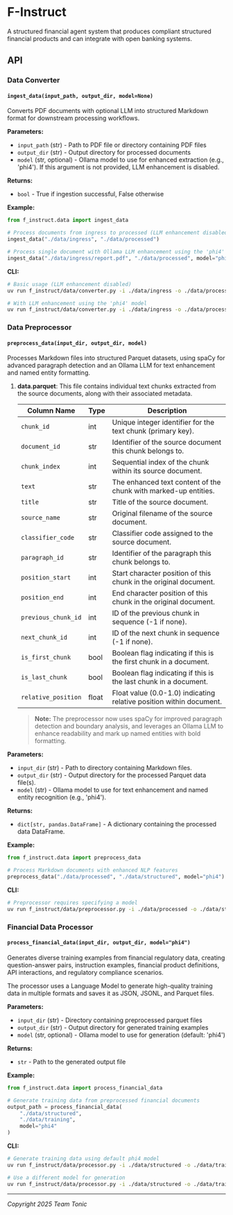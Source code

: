 # F-Instruct

A structured financial agent system that produces compliant structured financial products and can integrate with open banking systems.

## API

### Data Converter

#### `ingest_data(input_path, output_dir, model=None)`

Converts PDF documents with optional LLM into structured Markdown format for downstream processing workflows.

**Parameters:**
- `input_path` (str) - Path to PDF file or directory containing PDF files
- `output_dir` (str) - Output directory for processed documents
- `model` (str, optional) - Ollama model to use for enhanced extraction (e.g., 'phi4'). If this argument is not provided, LLM enhancement is disabled.

**Returns:**
- `bool` - True if ingestion successful, False otherwise

**Example:**
```python
from f_instruct.data import ingest_data

# Process documents from ingress to processed (LLM enhancement disabled)
ingest_data("./data/ingress", "./data/processed")

# Process single document with Ollama LLM enhancement using the 'phi4' model
ingest_data("./data/ingress/report.pdf", "./data/processed", model="phi4")
```

**CLI:**
```bash
# Basic usage (LLM enhancement disabled)
uv run f_instruct/data/converter.py -i ./data/ingress -o ./data/processed

# With LLM enhancement using the 'phi4' model
uv run f_instruct/data/converter.py -i ./data/ingress -o ./data/processed -m phi4
```

### Data Preprocessor

#### `preprocess_data(input_dir, output_dir, model)`

Processes Markdown files into structured Parquet datasets, using spaCy for advanced paragraph detection and an Ollama LLM for text enhancement and named entity formatting.

1.  **data.parquet**: This file contains individual text chunks extracted from the source documents, along with their associated metadata.

    | Column Name       | Type    | Description                                                                 |
    |-------------------|---------|-----------------------------------------------------------------------------|
    | `chunk_id`        | int     | Unique integer identifier for the text chunk (primary key).                 |
    | `document_id`     | str     | Identifier of the source document this chunk belongs to.                    |
    | `chunk_index`     | int     | Sequential index of the chunk within its source document.                   |
    | `text`            | str     | The enhanced text content of the chunk with marked-up entities.             |
    | `title`           | str     | Title of the source document.                                               |
    | `source_name`     | str     | Original filename of the source document.                                   |
    | `classifier_code` | str     | Classifier code assigned to the source document.                            |
    | `paragraph_id`    | str     | Identifier of the paragraph this chunk belongs to.                          |
    | `position_start`  | int     | Start character position of this chunk in the original document.            |
    | `position_end`    | int     | End character position of this chunk in the original document.              |
    | `previous_chunk_id` | int   | ID of the previous chunk in sequence (-1 if none).                        |
    | `next_chunk_id`   | int     | ID of the next chunk in sequence (-1 if none).                             |
    | `is_first_chunk`  | bool    | Boolean flag indicating if this is the first chunk in a document.           |
    | `is_last_chunk`   | bool    | Boolean flag indicating if this is the last chunk in a document.            |
    | `relative_position` | float | Float value (0.0-1.0) indicating relative position within document.       |

    > **Note:** The preprocessor now uses spaCy for improved paragraph detection and boundary analysis, and leverages an Ollama LLM to enhance readability and mark up named entities with bold formatting.

**Parameters:**
- `input_dir` (str) - Path to directory containing Markdown files.
- `output_dir` (str) - Output directory for the processed Parquet data file(s).
- `model` (str) - Ollama model to use for text enhancement and named entity recognition (e.g., 'phi4').

**Returns:**
- `dict[str, pandas.DataFrame]` - A dictionary containing the processed data DataFrame.

**Example:**
```python
from f_instruct.data import preprocess_data

# Process Markdown documents with enhanced NLP features
preprocess_data("./data/processed", "./data/structured", model="phi4")
```

**CLI:**
```bash
# Preprocessor requires specifying a model
uv run f_instruct/data/preprocessor.py -i ./data/processed -o ./data/structured -m phi4
```

### Financial Data Processor

#### `process_financial_data(input_dir, output_dir, model="phi4")`

Generates diverse training examples from financial regulatory data, creating question-answer pairs, instruction examples, financial product definitions, API interactions, and regulatory compliance scenarios.

The processor uses a Language Model to generate high-quality training data in multiple formats and saves it as JSON, JSONL, and Parquet files.

**Parameters:**
- `input_dir` (str) - Directory containing preprocessed parquet files
- `output_dir` (str) - Output directory for generated training examples
- `model` (str, optional) - Ollama model to use for generation (default: 'phi4')

**Returns:**
- `str` - Path to the generated output file

**Example:**
```python
from f_instruct.data import process_financial_data

# Generate training data from preprocessed financial documents
output_path = process_financial_data(
    "./data/structured", 
    "./data/training", 
    model="phi4"
)
```

**CLI:**
```bash
# Generate training data using default phi4 model
uv run f_instruct/data/processor.py -i ./data/structured -o ./data/training

# Use a different model for generation
uv run f_instruct/data/processor.py -i ./data/structured -o ./data/training -m llama3
```

---

*Copyright 2025 Team Tonic*
